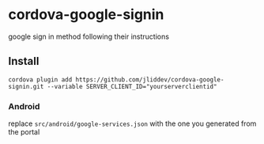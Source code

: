 # cordova-google-signin
google sign in method following their instructions

## Install

`cordova plugin add https://github.com/jliddev/cordova-google-signin.git --variable SERVER_CLIENT_ID="yourserverclientid"`

### Android
replace `src/android/google-services.json` with the one you generated from the portal
